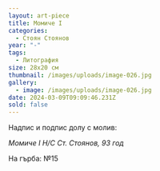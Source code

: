 ```yaml
---
layout: art-piece
title: Момиче I
categories:
  - Стоян Стоянов
year: "-"
tags:
  - Литография
size: 28х20 см
thumbnail: /images/uploads/image-026.jpg
gallery:
  - image: /images/uploads/image-026.jpg
date: 2024-03-09T09:09:46.231Z
sold: false
---
```

Надпис и подпис долу с молив:

*Момиче I Н/С Ст. Стоянов, 93 год*

На гърба: №15

